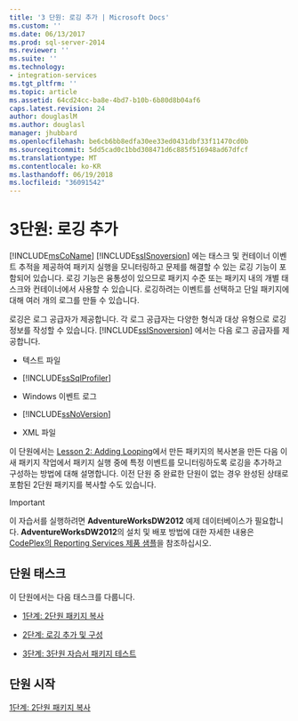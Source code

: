 ```yaml
---
title: '3 단원: 로깅 추가 | Microsoft Docs'
ms.custom: ''
ms.date: 06/13/2017
ms.prod: sql-server-2014
ms.reviewer: ''
ms.suite: ''
ms.technology:
- integration-services
ms.tgt_pltfrm: ''
ms.topic: article
ms.assetid: 64cd24cc-ba8e-4bd7-b10b-6b80d8b04af6
caps.latest.revision: 24
author: douglaslM
ms.author: douglasl
manager: jhubbard
ms.openlocfilehash: be6cb6bb8edfa30ee33ed0431dbf33f11470cd0b
ms.sourcegitcommit: 5dd5cad0c1bbd308471d6c885f516948ad67dfcf
ms.translationtype: MT
ms.contentlocale: ko-KR
ms.lasthandoff: 06/19/2018
ms.locfileid: "36091542"
---
```

# <a name="lesson-3-adding-logging"></a>3단원: 로깅 추가
  [!INCLUDE[msCoName](../includes/msconame-md.md)] [!INCLUDE[ssISnoversion](../includes/ssisnoversion-md.md)] 에는 태스크 및 컨테이너 이벤트 추적을 제공하여 패키지 실행을 모니터링하고 문제를 해결할 수 있는 로깅 기능이 포함되어 있습니다. 로깅 기능은 융통성이 있으므로 패키지 수준 또는 패키지 내의 개별 태스크와 컨테이너에서 사용할 수 있습니다. 로깅하려는 이벤트를 선택하고 단일 패키지에 대해 여러 개의 로그를 만들 수 있습니다.  
  
 로깅은 로그 공급자가 제공합니다. 각 로그 공급자는 다양한 형식과 대상 유형으로 로깅 정보를 작성할 수 있습니다. [!INCLUDE[ssISnoversion](../includes/ssisnoversion-md.md)] 에서는 다음 로그 공급자를 제공합니다.  
  
-   텍스트 파일  
  
-   [!INCLUDE[ssSqlProfiler](../includes/sssqlprofiler-md.md)]  
  
-   Windows 이벤트 로그  
  
-   [!INCLUDE[ssNoVersion](../includes/ssnoversion-md.md)]  
  
-   XML 파일  
  
 이 단원에서는 [Lesson 2: Adding Looping](lesson-2-adding-looping-with-ssis.md)에서 만든 패키지의 복사본을 만든 다음 이 새 패키지 작업에서 패키지 실행 중에 특정 이벤트를 모니터링하도록 로깅을 추가하고 구성하는 방법에 대해 설명합니다. 이전 단원 중 완료한 단원이 없는 경우 완성된 상태로 포함된 2단원 패키지를 복사할 수도 있습니다.  
  
> [!IMPORTANT]  
>  이 자습서를 실행하려면 **AdventureWorksDW2012** 예제 데이터베이스가 필요합니다. **AdventureWorksDW2012**의 설치 및 배포 방법에 대한 자세한 내용은 [CodePlex의 Reporting Services 제품 샘플](http://go.microsoft.com/fwlink/p/?LinkID=52691)을 참조하십시오.  
  
## <a name="lesson-tasks"></a>단원 태스크  
 이 단원에서는 다음 태스크를 다룹니다.  
  
-   [1단계: 2단원 패키지 복사](lesson-3-1-copying-the-lesson-2-package.md)  
  
-   [2단계: 로깅 추가 및 구성](lesson-3-2-adding-and-configuring-logging.md)  
  
-   [3단계: 3단원 자습서 패키지 테스트](../integration-services/lesson-3-3-testing-the-lesson-3-tutorial-package.md)  
  
## <a name="start-the-lesson"></a>단원 시작  
 [1단계: 2단원 패키지 복사](lesson-3-1-copying-the-lesson-2-package.md)  
  
  